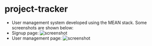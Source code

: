 # project-tracker
- User management system developed using the MEAN stack. Some screenshots are shown below:
- Signup page:
![screenshot](https://i.imgur.com/O8i63HF.png)
- User management page:
![screenshot](https://i.imgur.com/yJQdurn.png)
